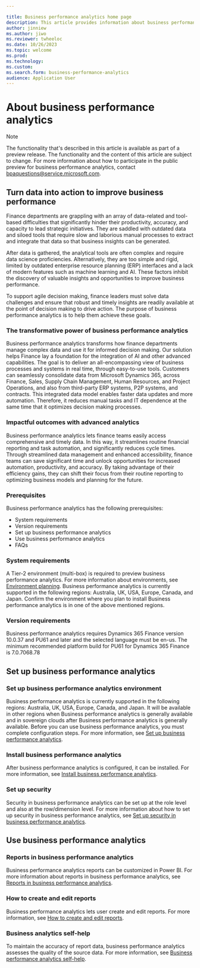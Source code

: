 ```yaml
---

title: Business performance analytics home page
description: This article provides information about business performance analytics.
author: jinniew
ms.author: jiwo
ms.reviewer: twheeloc 
ms.date: 10/26/2023
ms.topic: welcome
ms.prod: 
ms.technology:
ms.custom:
ms.search.form: business-performance-analytics
audience: Application User
---
```


# About business performance analytics

> [!NOTE]
> The functionality that's described in this article is available as part of a preview release. The functionality and the content of this article are subject to change. For more information about how to participate in the public preview for business performance analytics, contact <bpaquestions@service.microsoft.com>.

## Turn data into action to improve business performance 

Finance departments are grappling with an array of data-related and tool-based difficulties that significantly hinder their productivity, accuracy, and capacity to lead strategic initiatives. They are saddled with outdated data and siloed tools that require slow and laborious manual processes to extract and integrate that data so that business insights can be generated.

After data is gathered, the analytical tools are often complex and require data science proficiencies. Alternatively, they are too simple and rigid, limited by outdated enterprise resource planning (ERP) interfaces and a lack of modern features such as machine learning and AI. These factors inhibit the discovery of valuable insights and opportunities to improve business performance. 

To support agile decision making, finance leaders must solve data challenges and ensure that robust and timely insights are readily available at the point of decision making to drive action. The purpose of business performance analytics is to help them achieve these goals.

### The transformative power of business performance analytics

Business performance analytics transforms how finance departments manage complex data and use it for informed decision making. Our solution helps Finance lay a foundation for the integration of AI and other advanced capabilities. The goal is to deliver an all-encompassing view of business processes and systems in real time, through easy-to-use tools. Customers can seamlessly consolidate data from Microsoft Dynamics 365, across Finance, Sales, Supply Chain Management, Human Resources, and Project Operations, and also from third-party ERP systems, P2P systems, and contracts. This integrated data model enables faster data updates and more automation. Therefore, it reduces manual tasks and IT dependence at the same time that it optimizes decision making processes.

### Impactful outcomes with advanced analytics

Business performance analytics lets finance teams easily access comprehensive and timely data. In this way, it streamlines routine financial reporting and task automation, and significantly reduces cycle times. Through streamlined data management and enhanced accessibility, finance teams can save significant time and unlock opportunities for increased automation, productivity, and accuracy. By taking advantage of their efficiency gains, they can shift their focus from their routine reporting to optimizing business models and planning for the future.

### Prerequisites

Business performance analytics has the following prerequisites:

- System requirements
- Version requirements
- Set up business performance analytics
- Use business performance analytics
- FAQs

### System requirements

A Tier-2 environment (multi-box) is required to preview business performance analytics. For more information about environments, see [Environment planning](../../fin-ops-core/fin-ops/imp-lifecycle/environment-planning.md). Business performance analytics is currently supported in the following regions: Australia, UK, USA, Europe, Canada, and Japan. Confirm the environment where you plan to install Business performance analytics is in one of the above mentioned regions.

### Version requirements

Business performance analytics requires Dynamics 365 Finance version 10.0.37 and PU61 and later and the selected language must be en-us.
The minimum recommended platform build for PU61 for Dynamics 365 Finance is 7.0.7068.78


## Set up business performance analytics

### Set up business performance analytics environment

Business performance analytics is currently supported in the following regions: Australia, UK, USA, Europe, Canada, and Japan. It will be available in other regions when Business performance analytics is generally available and in sovereign clouds after Business performance analytics is generally available. Before you can use business performance analytics, you must complete configuration steps. For more information, see [Set up business performance analytics](configure-BPA.md).

### Install business performance analytics

After business performance analytics is configured, it can be installed. For more information, see [Install business performance analytics](install-bpa.md).

### Set up security 

Security in business performance analytics can be set up at the role level and also at the row/dimension level. For more information about how to set up security in business performance analytics, see [Set up security in business performance analytics](set-up-security.md).

## Use business performance analytics 

### Reports in business performance analytics 

Business performance analytics reports can be customized in Power BI. For more information about reports in business performance analytics, see [Reports in business performance analytics](Reports-in-BPA.md).

### How to create and edit reports

Business performance analytics lets user create and edit reports. For more information, see [How to create and edit reports](how-to-create-and-edit-reports.md).

### Business analytics self-help

To maintain the accuracy of report data, business performance analytics assesses the quality of the source data. For more information, see [Business performance analytics self-help](bpa-help-overview.md).

